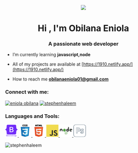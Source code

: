 <p align="center">
<img src =https://media2.giphy.com/media/l49JXTYPlm0ABKYzS/giphy.gif?cid=6c09b952rd46w4nc94nxthg5ze3058hc1ezb9mvdmfgpl2kx&ep=v1_internal_gif_by_id&rid=giphy.gif&ct=g>
</p>
<h1 align="center">Hi , I'm Obilana Eniola</h1>
<h3 align="center">A passionate web developer</h3>

- I’m currently learning **javascript,node**

- All of my projects are available at [https://1910.netlify.app/](https://1910.netlify.app/)

- How to reach me **obilanaeniola01@gmail.com**
<h3 align="left">Connect with me:</h3>
<p align="left">
<a href="https://linkedin.com/in/eniola obilana" target="blank"><img align="center" src="https://raw.githubusercontent.com/rahuldkjain/github-profile-readme-generator/master/src/images/icons/Social/linked-in-alt.svg" alt="eniola obilana" height="30" width="40" /></a>
<a href="https://instagram.com/stephenhaleem" target="blank"><img align="center" src="https://raw.githubusercontent.com/rahuldkjain/github-profile-readme-generator/master/src/images/icons/Social/instagram.svg" alt="stephenhaleem" height="30" width="40" /></a>
</p>

<h3 align="left">Languages and Tools:</h3>
<p align="left"> <a href="https://getbootstrap.com" target="_blank" rel="noreferrer"> <img src="https://raw.githubusercontent.com/devicons/devicon/master/icons/bootstrap/bootstrap-plain-wordmark.svg" alt="bootstrap" width="40" height="40"/> </a> <a href="https://www.w3schools.com/css/" target="_blank" rel="noreferrer"> <img src="https://raw.githubusercontent.com/devicons/devicon/master/icons/css3/css3-original-wordmark.svg" alt="css3" width="40" height="40"/> </a> <a href="https://www.w3.org/html/" target="_blank" rel="noreferrer"> <img src="https://raw.githubusercontent.com/devicons/devicon/master/icons/html5/html5-original-wordmark.svg" alt="html5" width="40" height="40"/> </a> <a href="https://developer.mozilla.org/en-US/docs/Web/JavaScript" target="_blank" rel="noreferrer"> <img src="https://raw.githubusercontent.com/devicons/devicon/master/icons/javascript/javascript-original.svg" alt="javascript" width="40" height="40"/> </a> <a href="https://nodejs.org" target="_blank" rel="noreferrer"> <img src="https://raw.githubusercontent.com/devicons/devicon/master/icons/nodejs/nodejs-original-wordmark.svg" alt="nodejs" width="40" height="40"/> </a> <a href="https://www.photoshop.com/en" target="_blank" rel="noreferrer"> <img src="https://raw.githubusercontent.com/devicons/devicon/master/icons/photoshop/photoshop-line.svg" alt="photoshop" width="40" height="40"/> </a> </p>

<p><img align="center" src="https://github-readme-stats.vercel.app/api/top-langs?username=stephenhaleem&show_icons=true&locale=en&layout=compact" alt="stephenhaleem" /></p>

